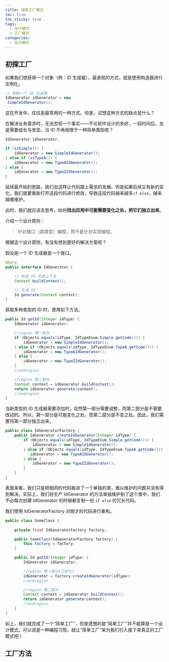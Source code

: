 ```yaml
---
title: 探索工厂模式
toc: true
toc_sticky: true
tags: 
  - 设计模式
  - 工厂模式
categories:
  - 设计模式
---
```


## 初探工厂

如果我们想获得一个对象（例：ID 生成器），最直观的方式，就是使用构造器进行实例化。

```java
// 获取一个 ID 生成器
IdGenerator idGenerator = new 
 SimpleIdGenerator();
```

这在开发中，往往是最常用的一种方式。但是，试想这种方式的缺点是什么？

在解决业务需求时，无法忽视一个事实——不论软件设计的多好，一段时间后，总是需要成长与改变。当 ID 不再局限于一种简单类型呢？

```java
IdGenerator idGenerator;

if (isSimple()) {
    idGenerator = new SimpleIdGenerator();
} else if (isTypeA()) {
    idGenerator = new TypeAIdGenerator();
} else {
    idGenerator = new TypeZIdGenerator();
}
```

延续最开始的思路，我们会这样让代码跟上需求的发展。但是如果后续又有新的变化，我们就要重新打开这段代码进行修改，导致这段代码越来越多`if else`，越来越难维护。

此时，我们就应该去思考，如何**找出应用中可能需要变化之处，把它们独立出来**。

介绍一个设计原则：

> 针对接口（超类型）编程，而不是针对实现编程。

根据这个设计原则，有没有想到更好的解决方案呢？

假设是一个 ID 生成器是一个接口。

``` java 
@Data
public interface IdGenerator {

    // 构造 ID 生成上下文
    Context buildContext();

    // 生成 ID
    Id generate(Context context);
}
```

获取多种类型的 ID 时，使用如下方法。

```java
public Id getId(Integer idType) {
    IdGenerator idGenerator;

    //region 第一部分
    if (Objects.equals(idType, IdTypeEnum.Simple.getCode())) {
        idGenerator = new SimpleIdGenerator();
    } else if (Objects.equals(idType, IdTypeEnum.TypeA.getCode())) {
        idGenerator = new TypeAIdGenerator();
    } else {
        idGenerator = new TypeZIdGenerator();
    }
    //endregion

    //region 第二部分
    Context context = idGenerator.buildContext();
    return idGenerator.generate(context);
    //endregion
}
```

当新类型的 ID 生成器需要添加时，显然第一部分需要调整，而第二部分是不需要改动的。所以，第一部分是可能变化之处，而第二部分是不变之处。因此，我们需要将第一部分独立出来。

```java
public class IdGeneratorFactory {
    public IdGenerator createIdGenerator(Integer idType) {
        if (Objects.equals(idType, IdTypeEnum.Simple.getCode())) {
            idGenerator = new SimpleIdGenerator();
        } else if (Objects.equals(idType, IdTypeEnum.TypeA.getCode())) {
           idGenerator = new TypeAIdGenerator();
        } else {
            idGenerator = new TypeZIdGenerator();
        }
    }
}
```

表面来看，我们只是把相同的代码搬进了一个单独的类，难以维护的问题并没有得到解决。实际上，我们将生产 IdGenerator 的方法单独维护到了这个类中，我们不必每次创建 IdGenerator 的时候都复制一份 `if else` 的冗长代码。

我们使用 IdGeneratorFactory 对刚才的代码进行重构。

```java
public class SomeClass {
    
    private final IdGeneratorFactory factory;

    public SomeClass(IdGeneratorFactory factory) {
        this.factory = factory; 
    }

    public Id getId(Integer idType) {
        IdGenerator idGenerator;

        //region 第一部分(已优化)
        idGenerator = factory.createIdGenerator(idType);
        //endregion

        //region 第二部分
        Context context = idGenerator.buildContext();
        return idGenerator.generate(context);
        //endregion
    }
} 
```

如上，我们就完成了一个“简单工厂”，但是遗憾的是“简单工厂”并不能算是一个设计模式，可以说是一种编程习惯。就让“简单工厂”来为我们引入接下来真正的工厂模式吧！

## 工厂方法


